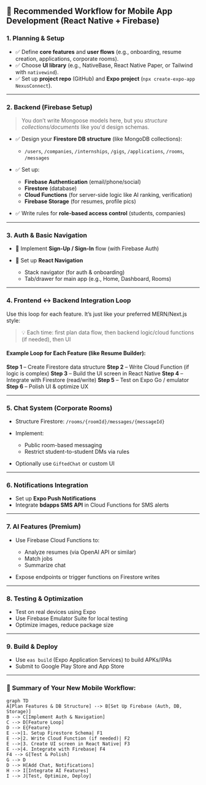 ## 🔧 Recommended Workflow for Mobile App Development (React Native + Firebase)

### **1. Planning & Setup**

* ✅ Define **core features** and **user flows** (e.g., onboarding, resume creation, applications, corporate rooms).
* ✅ Choose **UI library** (e.g., NativeBase, React Native Paper, or Tailwind with `nativewind`).
* ✅ Set up **project repo** (GitHub) and **Expo project** (`npx create-expo-app NexusConnect`).

---

### **2. Backend (Firebase Setup)**

> You don’t write Mongoose models here, but you *structure collections/documents* like you'd design schemas.

* ✅ Design your **Firestore DB structure** (like MongoDB collections):

  * `/users`, `/companies`, `/internships`, `/gigs`, `/applications`, `/rooms`, `/messages`
* ✅ Set up:

  * **Firebase Authentication** (email/phone/social)
  * **Firestore** (database)
  * **Cloud Functions** (for server-side logic like AI ranking, verification)
  * **Firebase Storage** (for resumes, profile pics)
* ✅ Write rules for **role-based access control** (students, companies)

---

### **3. Auth & Basic Navigation**

* 🔐 Implement **Sign-Up / Sign-In** flow (with Firebase Auth)
* 🔁 Set up **React Navigation**

  * Stack navigator (for auth & onboarding)
  * Tab/drawer for main app (e.g., Home, Dashboard, Rooms)

---

### **4. Frontend <-> Backend Integration Loop**

Use this loop for each feature. It’s just like your preferred MERN/Next.js style:

> 💡 Each time: first plan data flow, then backend logic/cloud functions (if needed), then UI

#### Example Loop for Each Feature (like Resume Builder):

**Step 1** – Create Firestore data structure
**Step 2** – Write Cloud Function (if logic is complex)
**Step 3** – Build the UI screen in React Native
**Step 4** – Integrate with Firestore (read/write)
**Step 5** – Test on Expo Go / emulator
**Step 6** – Polish UI & optimize UX

---

### **5. Chat System (Corporate Rooms)**

* Structure Firestore: `/rooms/{roomId}/messages/{messageId}`
* Implement:

  * Public room-based messaging
  * Restrict student-to-student DMs via rules
* Optionally use `GiftedChat` or custom UI

---

### **6. Notifications Integration**

* Set up **Expo Push Notifications**
* Integrate **bdapps SMS API** in Cloud Functions for SMS alerts

---

### **7. AI Features (Premium)**

* Use Firebase Cloud Functions to:

  * Analyze resumes (via OpenAI API or similar)
  * Match jobs
  * Summarize chat
* Expose endpoints or trigger functions on Firestore writes

---

### **8. Testing & Optimization**

* Test on real devices using Expo
* Use Firebase Emulator Suite for local testing
* Optimize images, reduce package size

---

### **9. Build & Deploy**

* Use `eas build` (Expo Application Services) to build APKs/IPAs
* Submit to Google Play Store and App Store

---

### 🔄 Summary of Your New Mobile Workflow:

```mermaid
graph TD
A[Plan Features & DB Structure] --> B[Set Up Firebase (Auth, DB, Storage)]
B --> C[Implement Auth & Navigation]
C --> D[Feature Loop]
D --> E{Feature}
E -->|1. Setup Firestore Schema| F1
E -->|2. Write Cloud Function (if needed)| F2
E -->|3. Create UI screen in React Native| F3
E -->|4. Integrate with Firebase| F4
F4 --> G[Test & Polish]
G --> D
D --> H[Add Chat, Notifications]
H --> I[Integrate AI Features]
I --> J[Test, Optimize, Deploy]
```

